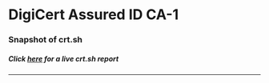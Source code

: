 # DigiCert Assured ID CA-1
### Snapshot of crt.sh
##### Click [here](https://crt.sh/?q=C0AA0C6D26420A323A32CBF26037497A4303B82F1EB3B152E94BD56864679479) for a live crt.sh report

---
